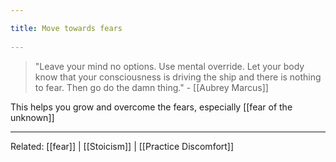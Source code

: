 ```yaml
---
title: Move towards fears 
---
```

> "Leave your mind no options.  Use mental override.  Let your body know that your consciousness is driving the ship and there is nothing to fear.  Then go do the damn thing." - [[Aubrey Marcus]]

This helps you grow and overcome the fears, especially [[fear of the unknown]]

-------------------
Related: [[fear]] | [[Stoicism]] | [[Practice Discomfort]]
